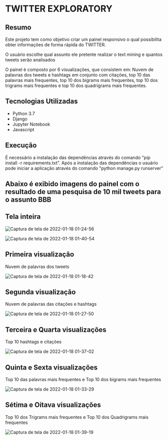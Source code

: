 # TWITTER EXPLORATORY

## Resumo

Este projeto tem como objetivo criar um painel responsivo o qual possibilita obter informações de forma rápida do TWITTER. 

O usuário escolhe qual assunto ele pretente realizar o text mining e quantos tweets serão analisados

O painel é composto por 6 visualizações, que consistem em: Nuvem de palavras dos tweets e hashtags em conjunto com citações, top 10 das palavras mais frequentes, top 10 dos bigrams mais frequentes, top 10 dos trigrams mais frequentes e top 10 dos quadrigrams mais frequentes.

## Tecnologias Utilizadas

<ul>

<li>Python 3.7</li>
<li>Django</li>
<li>Jupyter Notebook</li>
<li>Javascript</li>

</ul>  


## Execução 


É necessário a instalação das dependências através do comando "pip install -r requirements.txt". Após a instalação das dependências o usuário pode iniciar a aplicação através do comando "python manage.py runserver" 


## Abaixo é exibido imagens do painel com o resultado de uma pesquisa de 10 mil tweets para o assunto BBB


## Tela inteira


![Captura de tela de 2022-01-18 01-24-56](https://user-images.githubusercontent.com/40969977/149870866-460bcd39-044b-4992-a6e3-fe18df25dcc7.png)

![Captura de tela de 2022-01-18 01-40-54](https://user-images.githubusercontent.com/40969977/149872147-5dec17ab-ca99-4e08-aee1-0a2ea2f4997c.png)



## Primeira visualização

Nuvem de palavras dos tweets

![Captura de tela de 2022-01-18 01-18-42](https://user-images.githubusercontent.com/40969977/149870302-6e806bcb-3918-430a-907c-f7d78e633683.png)

## Segunda visualização

Nuvem de palavras das citações e hashtags

![Captura de tela de 2022-01-18 01-27-50](https://user-images.githubusercontent.com/40969977/149871147-041e9809-5943-4010-a9d3-d0bd4028d843.png)


## Terceira e Quarta visualizações

Top 10 hashtags e citações

![Captura de tela de 2022-01-18 01-37-02](https://user-images.githubusercontent.com/40969977/149871864-ff52ca15-e106-4dc5-8ebe-f4f9b3d91036.png)


## Quinta e Sexta visualizações

Top 10 das palavras mais frequentes e Top 10 dos bigrams mais frequentes 


![Captura de tela de 2022-01-18 01-33-29](https://user-images.githubusercontent.com/40969977/149871590-e17c86bf-9c61-4187-8e17-4d59c04f6aaa.png)



## Sétima e Oitava visualizações

Top 10 dos Trigrams mais frequentes e Top 10 dos Quadrigrams mais frequentes 

![Captura de tela de 2022-01-18 01-39-19](https://user-images.githubusercontent.com/40969977/149872017-ba1b07df-a86d-485f-8785-86e063e6b9e2.png)













